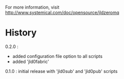 For more information, visit http://www.systemical.com/doc/opensource/jldzeromq


History
=======

0.2.0 :

* added configuration file option to all scripts
* added 'jld0fabric'

0.1.0 : initial release with 'jld0sub' and 'jld0pub' scripts
